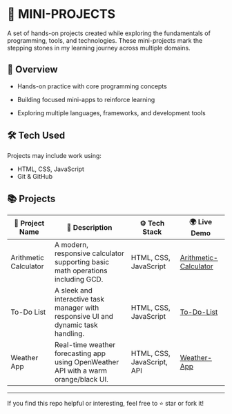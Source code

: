 # 🚧 MINI-PROJECTS

A set of hands-on projects created while exploring the fundamentals of programming, tools, and technologies. These mini-projects mark the stepping stones in my learning journey across multiple domains.

## 🎯 Overview

- Hands-on practice with core programming concepts

- Building focused mini-apps to reinforce learning

- Exploring multiple languages, frameworks, and development tools

  

##  🛠️  Tech Used

Projects may include work using:

- HTML, CSS, JavaScript  
- Git & GitHub  

##  📚  Projects

| 📌 **Project Name**         | 📝 **Description**                                                                 | ⚙️ **Tech Stack**         | 🌍 **Live Demo**                                                |
|----------------------------|-----------------------------------------------------------------------------------|---------------------------|-----------------------------------------------------------------|
| Arithmetic Calculator      | A modern, responsive calculator supporting basic math operations including GCD. | HTML, CSS, JavaScript     | [Arithmetic-Calculator](https://arithmeticcalculator.vercel.app/)          |
| To-Do List                 | A sleek and interactive task manager with responsive UI and dynamic task handling. | HTML, CSS, JavaScript     | [To-Do-List](https://wonderful-tarsier-c79011.netlify.app/)            |
| Weather App                | Real-time weather forecasting app using OpenWeather API with a warm orange/black UI. | HTML, CSS, JavaScript, API | [Weather-App](https://mini-projects-one-lyart.vercel.app/)            |


---

If you find this repo helpful or interesting, feel free to ⭐️ star or fork it!
